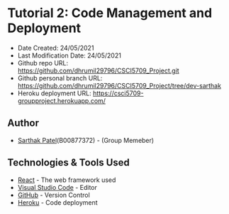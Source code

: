 # Tutorial 2: Code Management and Deployment

* Date Created: 24/05/2021
* Last Modification Date: 24/05/2021
* Github repo URL: https://github.com/dhrumil29796/CSCI5709_Project.git
* Github personal branch URL: https://github.com/dhrumil29796/CSCI5709_Project/tree/dev-sarthak
* Heroku deployment URL: https://csci5709-groupproject.herokuapp.com/

## Author

* [Sarthak Patel](sr552374@dal.ca)(B00877372) - (Group Memeber)

## Technologies & Tools Used

* [React](https://reactjs.org/) - The web framework used
* [Visual Studio Code](https://code.visualstudio.com/) - Editor
* [GitHub](https://github.com/) - Version Control
* [Heroku](https://www.heroku.com/) - Code deployment
